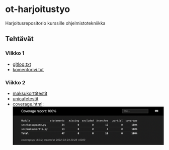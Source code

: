 # ot-harjoitustyo
Harjoitusrepositorio kurssille ohjelmistotekniikka

## Tehtävät
### Viikko 1
- [gitlog.txt](./laskarit/viikko1/gitlog.txt)
- [komentorivi.txt](./laskarit/viikko1/komentorivi.txt)

### Viikko 2
- [maksukorttitestit](./laskarit/viikko2/maksukortti/src/tests/)
- [unicafetestit](./laskarit/viikko2/unicafe/src/tests/)
- [coverage.html](./laskarit/viikko2/coverage.png):
![coverage.html (screenshot)](./laskarit/viikko2/coverage.png)
